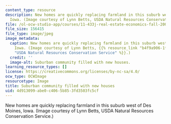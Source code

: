 ```yaml
---
content_type: resource
description: New homes are quickly replacing farmland in this suburb west of Des Moines,
  Iowa. (Image courtesy of Lynn Betts, USDA Natural Resources Conservation Service.)
file: /ol-ocw-studio-app/courses/11-433j-real-estate-economics-fall-2008/4d913099abe0c4065b853fd3503fc5cf_11-433jf08.jpg
file_size: 156415
file_type: image/jpeg
image_metadata:
  caption: New homes are quickly replacing farmland in this suburb west of Des Moines,
    Iowa. (Image courtesy of Lynn Betts, {{% resource_link "b4f9a906-1f8d-4ac0-9ee3-e7e615784218"
    "USDA Natural Resources Conservation Service" %}}.)
  credit: ''
  image-alt: Suburban community filled with new houses.
learning_resource_types: []
license: https://creativecommons.org/licenses/by-nc-sa/4.0/
ocw_type: OCWImage
resourcetype: Image
title: Suburban community filled with new houses
uid: 4d913099-abe0-c406-5b85-3fd3503fc5cf
---
```

New homes are quickly replacing farmland in this suburb west of Des Moines, Iowa. (Image courtesy of Lynn Betts, USDA Natural Resources Conservation Service.)